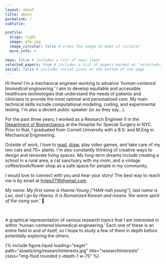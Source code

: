 ```yaml
---
layout: about
title: about
permalink: /
subtitle:

profile:
  align: right
  image: pfp.jpg
  image_circular: false # crops the image to make it circular
  more_info: >

news: false # includes a list of news items
selected_papers: true # includes a list of papers marked as "selected={true}"
social: false # includes social icons at the bottom of the page
---
```

Hi there! I'm a mechanical engineer working to advance _'human-centered biomedical engineering.'_ I aim to develop equitable and accessible healthcare technologies that understand the needs of patients and clinicians to provide the most optimal and personalized care. My main technical skills include computational modeling, coding, and experimental testing. I'm also a decent public speaker (or so they say...).

For the past three years, I worked as a Research Engineer II in the <a href='https://www.hss.edu/biomechanics-research-staff.asp'>Department of Biomechanics</a> at the Hospital for Special Surgery in NYC. Prior to that, I graduated from Cornell University with a B.S. and M.Eng in Mechanical Engineering.

Outside of work, I love to <a href='https://www.librarything.com/catalog/haenaylee'>read</a>, <a href='projects/drawing'>draw</a>, play video games, and take care of my two cats and 70+ plants. I'm also constantly thinking of creative ways to design and renovate living spaces. My long-term dreams include creating a school in a rural area, a cat sanctuary with my mom, and a vintage coffee/book/flower shop as a safe space for people in my community.

I would love to connect with you and hear your story! The best way to reach me is by email at <a href="mailto:hylee2716@gmail.com">hylee2716@gmail.com</a>.

_My name: My first name is Haena-Young ("HAN-nah young"), last name is Lee, and I go by Haena. It is Romanized Korean and means 'the warm spirit of the rising sun.'_ 🌅

<br>

A graphical representation of various research topics that I am interested in within 'human-centered biomedical engineering.' Each one of these is an entire field in and of itself, so I hope to study a few of them in depth before potentially exploring the others.
<div class="row text-center">
    <div class="col-sm mt-3 mt-md-0 mx-5">
        {% include figure.liquid loading="eager" path="assets/img/researchInterests.jpg" title="researchInterests" class="img-fluid rounded z-depth-1 w-75" %}
    </div>
</div>

<br>
